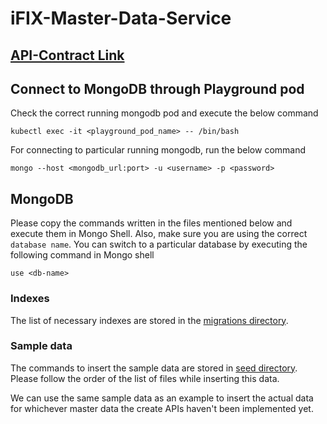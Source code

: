 # iFIX-Master-Data-Service

## [API-Contract Link](https://redocly.github.io/redoc/?url=https://raw.githubusercontent.com/egovernments/iFix-Dev/develop/domain-services/ifix-master-data-service/ifix-master-data-service-0.1.0.yaml)

## Connect to MongoDB through Playground pod
Check the correct running mongodb pod and execute the below command
```
kubectl exec -it <playground_pod_name> -- /bin/bash
```

For connecting to particular running mongodb, run the below command
```
mongo --host <mongodb_url:port> -u <username> -p <password>
```

## MongoDB

Please copy the commands written in the files mentioned below and execute them in Mongo Shell. Also, make sure you 
are using the correct `database name`. You can switch to a particular database by executing the following command in 
Mongo shell
```
use <db-name>
```

### Indexes
The list of necessary indexes are stored in the [migrations directory](./src/main/resources/db/migration).

### Sample data
The commands to insert the sample data are stored in [seed directory](./src/main/resources/db/seed). Please follow 
the order of the list of files while inserting this data. 

We can use the same sample data as an example to insert the actual data for whichever master data the create APIs 
haven't been implemented yet.
